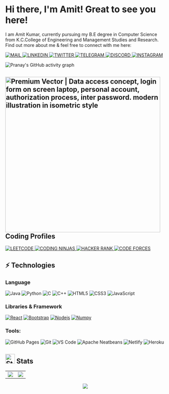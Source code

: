 # Hi there, I'm Amit! Great to see you here! <img src="https://raw.githubusercontent.com/thepranaygupta/thepranaygupta/main/src/wave.gif" width="10px">
I am Amit Kumar, currently pursuing my B.E degree in Computer Science from K.C.College of Engineering and Management Studies and Research. Find out more about me & feel free to connect with me here:
<br>

<a href="https://mail.google.com/mail/u/1/?ogbl#inbox" target="_blank">
<img alt="MAIL" src="https://img.shields.io/badge/Gmail-D14836?style=flat-square&logo=gmail&logoColor=white" >
</a>

<a href="https://www.linkedin.com/in/amit-kumar-jagmohan-prasad-74a7b21b2/" target="_blank">
<img alt="LINKEDIN" src="https://img.shields.io/badge/LinkedIn-0077B5?style=flat-square&logo=linkedin&logoColor=white">
 </a>
 
 <a href="https://twitter.com/TheAmitKumar01" target="_blank">
<img alt="TWITTER" src="https://img.shields.io/badge/Twitter-1DA1F2?style=flat-square&logo=twitter&logoColor=white">
 </a>

<a href="https://t.me/FeeDBack03" target="_blank">
<img alt="TELEGRAM" src="https://img.shields.io/badge/Telegram-2CA5E0?style=flat-square&logo=telegram&logoColor=white">
 </a>
 
<a href="https://discordapp.com/users/FeeDBack#0991" target="_blank">
<img alt="DISCORD" src="https://img.shields.io/badge/Discord-5865F2?style=flat-square&logo=discord&logoColor=white">
</a>
    
<a href="https:///www.instagram.com/amit_0_3_" target="_blank">
<img alt="INSTAGRAM" src="https://img.shields.io/badge/Instagram-E4405F?style=flat-square&logo=instagram&logoColor=white">
 </a>
<!-- [![Hashnode Badge](https://img.shields.io/badge/-Hashnode-03a57a?style=flat-square&labelColor=000000&logo=Hashnode&link=https://thepranaygupta.hashnode.dev/)](https://thepranaygupta.hashnode.dev/) -->

<!-- [![Website Badge](https://img.shields.io/badge/-Portfolio-black?style=flat-square&logo=Wordpress&logoColor=white&link=https://thepranaygupta.github.io/)](https://thepranaygupta.github.io/) -->
<!-- [![Youtube Badge](https://img.shields.io/badge/-YouTube-darkred?style=flat-square&logo=youtube&logoColor=white&link=https://www.youtube.com/channel/channel_id)](https://www.youtube.com/channel/channel_id) -->
<br>

![Pranay's GitHub activity graph](https://activity-graph.herokuapp.com/graph?username=FEEDBACK03&theme=xcode)

## <img src="https://img.freepik.com/free-vector/data-access-concept-login-form-screen-laptop-personal-account-authorization-process-inter-password-modern-illustration-isometric-style_172533-175.jpg?size=626&amp;ext=jpg" jsaction="load:XAeZkd;" jsname="HiaYvf" class="n3VNCb" alt="Premium Vector | Data access concept, login form on screen laptop, personal  account, authorization process, inter password. modern illustration in  isometric style" data-noaft="1" style="width: 30x; height: 487.709px; margin: 0px;" height="30px" > Coding Profiles

<a href="https://leetcode.com/amitnirmala322/" target="_blank">
<img alt="LEETCODE" src="https://img.shields.io/badge/-LeetCode-FFA116?style=flat-square&logo=LeetCode&logoColor=black">
</a>

<a href="https://www.codingninjas.com/codestudio/profile/c861d85f-b613-41d6-8d95-bb8dc6b01307" target="_blank">
<img alt="CODING NINJAS" src="https://img.shields.io/badge/coding%20ninjas-DD6620?style=flat-square&logo=codingninjas&logoColor=white">
</a>

<a href="https://www.hackerrank.com/amitkumar6" target="_blank">
<img alt="HACKER RANK" src="https://img.shields.io/badge/-Hackerrank-2EC866?style=flat-square&logo=HackerRank&logoColor=white">
</a>

<a href="https://codeforces.com/profile/Feedback0301" target="_blank">
<img alt="CODE FORCES" src="https://img.shields.io/badge/Codeforces-445f9d?style=flat-square&logo=Codeforces&logoColor=white">
</a>

<br>


## ⚡ Technologies

### Language

![Java](https://img.shields.io/badge/-java-E34A86?style=flat-square&logo=java)
![Python](https://img.shields.io/badge/-Python-black?style=flat-square&logo=Python)
![C](https://img.shields.io/badge/-C-00599C?style=flat-square&logo=c)
![C++](https://img.shields.io/badge/-C++-00599C?style=flat-square&logo=cplusplus)
![HTML5](https://img.shields.io/badge/-HTML5-E34F26?style=flat-square&logo=html5&logoColor=white)
![CSS3](https://img.shields.io/badge/-CSS3-1572B6?style=flat-square&logo=css3)
![JavaScript](https://img.shields.io/badge/-JavaScript-black?style=flat-square&logo=javascript)

### Libraries & Framework

[![React](https://img.shields.io/badge/-React-black?style=flat-square&logo=react)](https://reactjs.org/)
[![Bootstrap](https://img.shields.io/badge/-Bootstrap-563D7C?style=flat-square&logo=bootstrap)](https://getbootstrap.com/)
[![Nodejs](https://img.shields.io/badge/-Nodejs-black?style=flat-square&logo=Node.js)](https://nodejs.org/)<!-- ![MongoDB](https://img.shields.io/badge/MongoDB-%234ea94b.svg?logo=mongodb&logoColor=white) -->
[![Numpy](https://img.shields.io/badge/Numpy%20-%23013243.svg?logo=numpy&style=flat-square&logoColor=white)](https://numpy.org/)

### Tools:

![GitHub Pages](https://img.shields.io/badge/GitHub%20Pages-%23327FC7.svg?logo=github&style=flat-square&logoColor=white)
![Git](https://img.shields.io/badge/-Git-black?style=flat-square&logo=git)
![VS Code](https://img.shields.io/badge/-VS%20Code-007ACC?style=flat-square&logo=visual-studio-code)
![Apache Neatbeans](https://img.shields.io/badge/apache%20netbeans-1B6AC6?style=flat-square&logo=apache%20netbeans%20IDE&logoColor=white)
![Netlify](https://img.shields.io/badge/-Netlify-%2300C7B7?style=flat-square&logo=netlify&logoColor=ffffff)
![Heroku](https://img.shields.io/badge/Heroku%20-%23430098.svg?style=flat-square&logo=heroku&logoColor=white)<!-- ![DigitalOcean](https://img.shields.io/badge/-Digital%20Ocean-darkblue?style=flat-square&logo=digitalocean) -->

<!-- ![Amazon AWS](https://img.shields.io/badge/Amazon%20AWS-232F3E?style=flat-square&logo=amazon-aws)
![Microsoft Azure](https://img.shields.io/badge/Microsoft%20Azure-232F7E?style=flat-square&logo=microsoft-azure)
![Google Cloud](https://img.shields.io/badge/Google%20Cloud-black?style=flat-square&logo=google-cloud)
![Docker](https://img.shields.io/badge/-Docker-black?style=flat-square&logo=docker) -->
<!-- ![Postman](https://img.shields.io/badge/Postman-FF6C37?logo=postman&logoColor=white) -->






## <img src="https://cdn-icons-png.flaticon.com/512/1011/1011579.png" jsaction="load:XAeZkd;" jsname="HiaYvf" class="n3VNCb" alt="Statistics - Free arrows icons" data-noaft="1" style="width: 30px; height: 30px; margin: 0px;"> Stats

<table>
<tr>
<td>
<img src="https://github-readme-stats.vercel.app/api?username=FEEDBACK03&include_all_commits=true&count_private=true&show_icons=true&line_height=20&theme=tokyonight"/>
<td><img src="https://github-readme-stats.vercel.app/api/top-langs?username=FEEDBACK03&show_icons=true&locale=en&layout=compact&theme=tokyonight" />
</td>
</tr>
</table>
<p align="center">
<img align="center" src="https://github-readme-streak-stats.herokuapp.com/?user=FEEDBACK03&theme=tokyonight" />
</p>

